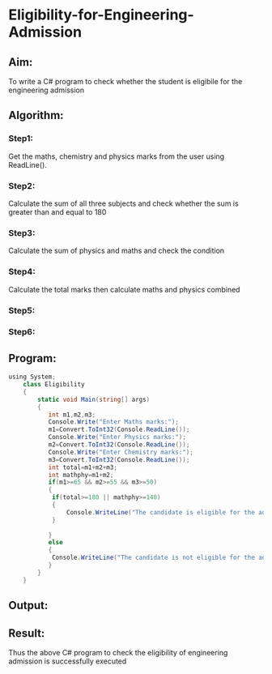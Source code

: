 # Eligibility-for-Engineering-Admission
## Aim:
To write a C# program to check whether the student is eligibile for the engineering admission

## Algorithm:
### Step1: 
Get the maths, chemistry and physics marks from the user using ReadLine().
### Step2: 
Calculate the sum of all three subjects and check whether the sum is greater than and equal to 180

### Step3:
Calculate the sum of physics and maths and check the condition

### Step4:
Calculate the total marks then calculate maths and physics combined
### Step5:

### Step6:

## Program:
```c#
﻿using System;
    class Eligibility
    {
        static void Main(string[] args)
        {
           int m1,m2,m3;
           Console.Write("Enter Maths marks:");
           m1=Convert.ToInt32(Console.ReadLine());
           Console.Write("Enter Physics marks:");
           m2=Convert.ToInt32(Console.ReadLine());
           Console.Write("Enter Chemistry marks:");
           m3=Convert.ToInt32(Console.ReadLine());
           int total=m1+m2+m3;
           int mathphy=m1+m2;
           if(m1>=65 && m2>=55 && m3>=50)
           {
            if(total>=180 || mathphy>=140)
            {
                Console.WriteLine("The candidate is eligible for the admission.");
            }
            
           }
           else
           {
            Console.WriteLine("The candidate is not eligible for the admission.");
           }
        }
    }
```
## Output:


## Result:
Thus the above C# program to check the eligibility of engineering admission is successfully executed

